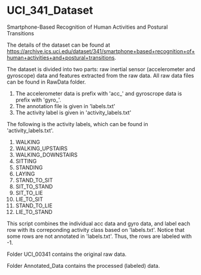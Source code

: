 # UCI_341_Dataset
Smartphone-Based Recognition of Human Activities and Postural Transitions

The details of the dataset can be found at https://archive.ics.uci.edu/dataset/341/smartphone+based+recognition+of+human+activities+and+postural+transitions.

The dataset is divided into two parts: raw inertial sensor (accelerometer and gyroscope) data and features extracted from the raw data. All raw data files can be found in RawData folder.

1. The accelerometer data is prefix with 'acc_' and gyroscrope data is prefix with 'gyro_'. 
2. The annotation file is given in 'labels.txt'
3. The activity label is given in 'activity_labels.txt'

The following is the activity labels, which can be found in 'activity_labels.txt'.

1. WALKING           
2. WALKING_UPSTAIRS  
3. WALKING_DOWNSTAIRS
4. SITTING           
5. STANDING          
6. LAYING            
7. STAND_TO_SIT      
8. SIT_TO_STAND      
9. SIT_TO_LIE        
10. LIE_TO_SIT        
11. STAND_TO_LIE      
12. LIE_TO_STAND      

This script combines the individual acc data and gyro data, and label each row with its correponding activity class based on 'labels.txt'. Notice that some rows are not annotated in 'labels.txt'. Thus, the rows are labeled with -1.

Folder UCI_00341 contains the original raw data.

Folder Annotated_Data contains the processed (labeled) data.
